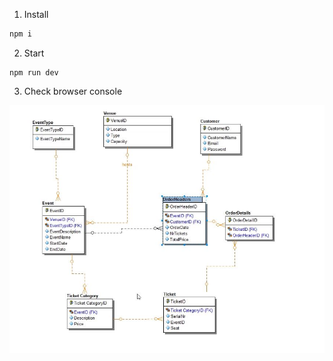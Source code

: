 1. Install
```bash
npm i
```

2. Start
```
npm run dev
```

3. Check browser console


![alt schema](./schema.png)